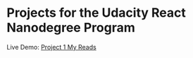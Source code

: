 # Projects for the Udacity React Nanodegree Program

Live Demo: [Project 1 My Reads](https://andy1li.github.io/udacity-react/P1-My_Reads/)